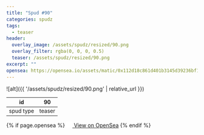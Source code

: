 ```yaml
---
title: "Spud #90"
categories: spudz
tags:
  - teaser
header:
  overlay_image: /assets/spudz/resized/90.png
  overlay_filter: rgba(0, 0, 0, 0.5)
  teaser: /assets/spudz/resized/90.png
excerpt: ""
opensea: https://opensea.io/assets/matic/0x112d18c861d401b3145d39236bf149f01e18beed/90
---
```

![alt]({{ '/assets/spudz/resized/90.png' | relative_url }})

| id | 90 |
|-|-|
| spud type | teaser |

{% if page.opensea %}
<a href="{{page.opensea}}" class="btn btn--info" onclick="window.open(this.href, '_blank'); return false;"><img src="/assets/images/opensea.svg" width="16px"><span>  View on OpenSea</span></a>
{% endif %}
